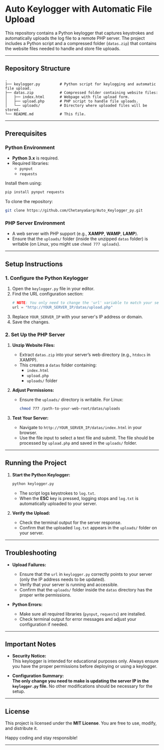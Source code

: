 # Auto Keylogger with Automatic File Upload

This repository contains a Python keylogger that captures keystrokes and automatically uploads the log file to a remote PHP server. The project includes a Python script and a compressed folder (`datas.zip`) that contains the website files needed to handle and store file uploads.

---

## Repository Structure

```
.
├── keylogger.py         # Python script for keylogging and automatic file upload.
├── datas.zip            # Compressed folder containing website files:
│   ├── index.html       # Webpage with file upload form.
│   ├── upload.php       # PHP script to handle file uploads.
│   └── uploads/         # Directory where uploaded files will be stored.
└── README.md            # This file.
```

---

## Prerequisites

### Python Environment
- **Python 3.x** is required.
- Required libraries:
  - `pynput`
  - `requests`

Install them using:
```bash
pip install pynput requests
```

To clone the repository:
```bash
git clone https://github.com/ChetanyaGarg/Auto_Keylogger_py.git
```

### PHP Server Environment
- A web server with PHP support (e.g., **XAMPP**, **WAMP**, **LAMP**).
- Ensure that the `uploads/` folder (inside the unzipped `datas` folder) is writable (on Linux, you might use `chmod 777 uploads`).

---

## Setup Instructions

### 1. Configure the Python Keylogger

1. Open the `keylogger.py` file in your editor.
2. Find the URL configuration section:
   ```python
   # NOTE: You only need to change the 'url' variable to match your server's IP address.
   url = "http://YOUR_SERVER_IP/datas/upload.php"
   ```
3. Replace `YOUR_SERVER_IP` with your server's IP address or domain.
4. Save the changes.

### 2. Set Up the PHP Server

1. **Unzip Website Files:**
   - Extract `datas.zip` into your server’s web directory (e.g., `htdocs` in XAMPP).
   - This creates a `datas` folder containing:
     - `index.html`
     - `upload.php`
     - `uploads/` folder

2. **Adjust Permissions:**
   - Ensure the `uploads/` directory is writable. For Linux:
     ```bash
     chmod 777 /path-to-your-web-root/datas/uploads
     ```

3. **Test Your Server:**
   - Navigate to `http://YOUR_SERVER_IP/datas/index.html` in your browser.
   - Use the file input to select a text file and submit. The file should be processed by `upload.php` and saved in the `uploads/` folder.

---

## Running the Project

1. **Start the Python Keylogger:**
   ```bash
   python keylogger.py
   ```
   - The script logs keystrokes to `log.txt`.
   - When the **ESC** key is pressed, logging stops and `log.txt` is automatically uploaded to your server.

2. **Verify the Upload:**
   - Check the terminal output for the server response.
   - Confirm that the uploaded `log.txt` appears in the `uploads/` folder on your server.

---

## Troubleshooting

- **Upload Failures:**
  - Ensure that the `url` in `keylogger.py` correctly points to your server (only the IP address needs to be updated).
  - Verify that your server is running and accessible.
  - Confirm that the `uploads/` folder inside the `datas` directory has the proper write permissions.

- **Python Errors:**
  - Make sure all required libraries (`pynput`, `requests`) are installed.
  - Check terminal output for error messages and adjust your configuration if needed.

---

## Important Notes

- **Security Notice:**  
  This keylogger is intended for educational purposes only. Always ensure you have the proper permissions before deploying or using a keylogger.

- **Configuration Summary:**  
  **The only change you need to make is updating the server IP in the `keylogger.py` file.** No other modifications should be necessary for the setup.

---

## **License**
This project is licensed under the **MIT License**. You are free to use, modify, and distribute it.

Happy coding and stay responsible!

---
